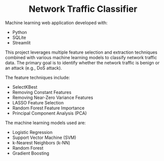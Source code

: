<h1 align=center>Network Traffic Classifier</h1>

Machine learning web application developed with:

- Python
- SQLite
- Streamlit

This project leverages multiple feature selection and extraction techniques combined with various 
machine learning models to classify network traffic data. The primary goal is to identify whether 
the network traffic is benign or an attack (e.g., DoS attack). 

The feature techniques include:

- SelectKBest
- Removing Constant Features
- Removing Near-Zero Variance Features
- LASSO Feature Selection
- Random Forest Feature Importance
- Principal Component Analysis (PCA)

The machine learning models used are:

- Logistic Regression
- Support Vector Machine (SVM)
- k-Nearest Neighbors (k-NN)
- Random Forest
- Gradient Boosting
